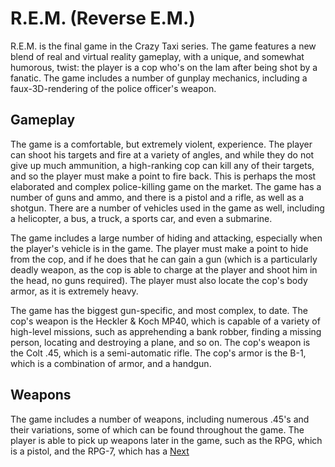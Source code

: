 # R.E.M. (Reverse E.M.)

R.E.M. is the final game in the Crazy Taxi series. The game features a new blend of real and virtual reality gameplay, with a unique, and somewhat humorous, twist: the player is a cop who's on the lam after being shot by a fanatic. The game includes a number of gunplay mechanics, including a faux-3D-rendering of the police officer's weapon.

## Gameplay

The game is a comfortable, but extremely violent, experience. The player can shoot his targets and fire at a variety of angles, and while they do not give up much ammunition, a high-ranking cop can kill any of their targets, and so the player must make a point to fire back. This is perhaps the most elaborated and complex police-killing game on the market. The game has a number of guns and ammo, and there is a pistol and a rifle, as well as a shotgun. There are a number of vehicles used in the game as well, including a helicopter, a bus, a truck, a sports car, and even a submarine.

The game includes a large number of hiding and attacking, especially when the player's vehicle is in the game. The player must make a point to hide from the cop, and if he does that he can gain a gun (which is a particularly deadly weapon, as the cop is able to charge at the player and shoot him in the head, no guns required). The player must also locate the cop's body armor, as it is extremely heavy.

The game has the biggest gun-specific, and most complex, to date. The cop's weapon is the Heckler & Koch MP40, which is capable of a variety of high-level missions, such as apprehending a bank robber, finding a missing person, locating and destroying a plane, and so on. The cop's weapon is the Colt .45, which is a semi-automatic rifle. The cop's armor is the B-1, which is a combination of armor, and a handgun.

## Weapons

The game includes a number of weapons, including numerous .45's and their variations, some of which can be found throughout the game. The player is able to pick up weapons later in the game, such as the RPG, which is a pistol, and the RPG-7, which has a
[Next](303.md)